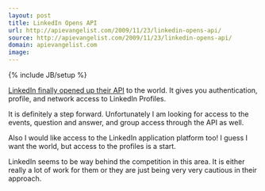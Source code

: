 ```yaml
---
layout: post
title: LinkedIn Opens API
url: http://apievangelist.com/2009/11/23/linkedin-opens-api/
source: http://apievangelist.com/2009/11/23/linkedin-opens-api/
domain: apievangelist.com
image: 
---
```

{% include JB/setup %}<p><a href="http://64.74.98.87">LinkedIn finally opened up their API</a> to the world. It gives you authentication, profile, and network access to LinkedIn Profiles.<p></p>
It is definitely a step forward. Unfortunately I am looking for access to the events, question and answer, and group access through the API as well.<p></p>
Also I would like access to the LinkedIn application platform too! I guess I want the world, but access to the profiles is a start.<p></p>
LinkedIn seems to be way behind the competition in this area. It is either really a lot of work for them or they are just being very very cautious in their approach.</p>
